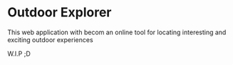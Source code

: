 # Outdoor Explorer
This web application with becom an online tool for locating interesting and exciting outdoor experiences   
   
W.I.P ;D
